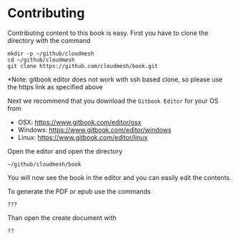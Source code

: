 # Contributing
Contributing content to this book is easy. First you have to clone the directory with the command

    mkdir -p ~/github/cloudmesh
    cd ~/github/cloudmesh
    git clone https://github.com/cloudmesh/book.git

*Note: gitbook editor does not work with ssh based clone, so please use the https link as specified above

Next we recommend that you download the ```Gitbook Editor``` for your OS from 

* OSX: https://www.gitbook.com/editor/osx
* Windows: https://www.gitbook.com/editor/windows
* Linux: https://www.gitbook.com/editor/linux

Open the editor and open the directory 

    ~/github/cloudmesh/book
    
You will now see the book in the editor and you can easily edit the contents.
    

To generate the PDF or epub use the commands

    ???
    
Than open the create document with 

    ??